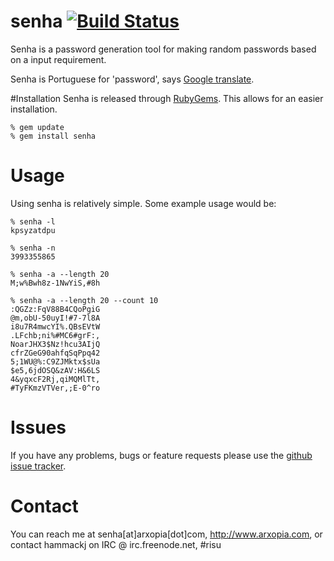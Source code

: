 # senha [![Build Status](https://travis-ci.org/hammackj/senha.svg?branch=dev)](https://travis-ci.org/hammackj/senha)

Senha is a password generation tool for making random passwords based on a input requirement.

Senha is Portuguese for 'password', says [Google translate](https://translate.google.com/#pt/en/senha).

#Installation
Senha is released through [RubyGems](http://www.rubygems.org). This allows for an easier installation.

	% gem update
	% gem install senha

# Usage

Using senha is relatively simple. Some example usage would be:

	% senha -l
	kpsyzatdpu

	% senha -n
	3993355865

	% senha -a --length 20
	M;w%Bwh8z-1NwYiS,#8h

	% senha -a --length 20 --count 10
	:QGZz:FqV88B4CQoPgiG
	@m,obU-50uyI!#7-7l8A
	i8u7R4mwcYI%.QBsEVtW
	.LFchb;ni%#MC6#grF:,
	NoarJHX3$Nz!hcu3AIjQ
	cfrZGeG90ahfqSqPpq42
	5;1WU@%:C9ZJMktx$sUa
	$e5,6jdOSQ&zAV:H&6LS
	4&yqxcF2Rj,qiMQMlTt,
	#TyFKmzVTVer,;E-0^ro

# Issues
If you have any problems, bugs or feature requests please use the [github issue tracker](http://github.com/hammack/senha/issues).

# Contact
You can reach me at senha[at]arxopia[dot]com, http://www.arxopia.com, or contact hammackj on IRC @ irc.freenode.net, #risu
